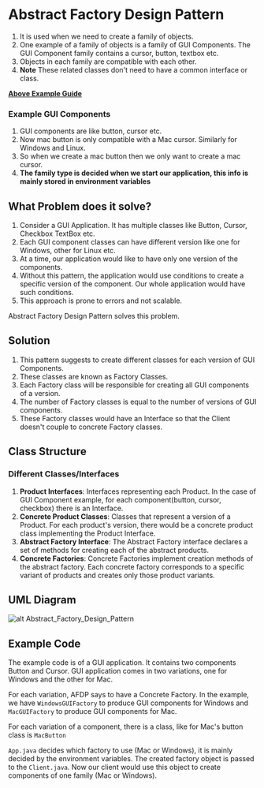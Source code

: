 # Abstract Factory Design Pattern
1. It is used when we need to create a family of objects.
2. One example of a family of objects is a family of GUI Components. The GUI Component family contains a cursor, button, textbox etc. 
3. Objects in each family are compatible with each other.
4. **Note** These related classes don't need to have a common interface or class.

[**Above Example Guide**](#example-code)

### Example GUI Components
1. GUI components are like button, cursor etc.
2. Now mac button is only compatible with a Mac cursor. Similarly for Windows and Linux.
3. So when we create a mac button then we only want to create a mac cursor.
4. **The family type is decided when we start our application, this info is mainly stored in environment variables**

## What Problem does it solve?
1. Consider a GUI Application. It has multiple classes like Button, Cursor, Checkbox TextBox etc.
2. Each GUI component classes can have different version like one for Windows, other for Linux etc.
3. At a time, our application would like to have only one version of the components.
4. Without this pattern, the application would use conditions to create a specific version of the component. Our whole application would have such conditions.
5. This approach is prone to errors and not scalable.

Abstract Factory Design Pattern solves this problem.

## Solution
1. This pattern suggests to create different classes for each version of GUI Components.
2. These classes are known as Factory Classes.
3. Each Factory class will be responsible for creating all GUI components of a version.
4. The number of Factory classes is equal to the number of versions of GUI components.
5. These Factory classes would have an Interface so that the Client doesn't couple to concrete Factory classes.


## Class Structure

### Different Classes/Interfaces
1. **Product Interfaces**: Interfaces representing each Product. In the case of GUI Component example, for each component(button, cursor, checkbox) there is an Interface.
2. **Concrete Product Classes**: Classes that represent a version of a Product. For each product's version, there would be a concrete product class implementing the Product Interface.
4. **Abstract Factory Interface**: The Abstract Factory interface declares a set of methods for creating each of the abstract products.
5. **Concrete Factories**: Concrete Factories implement creation methods of the abstract factory. Each concrete factory corresponds to a specific variant of products and creates only those product variants.

## UML Diagram
![alt Abstract_Factory_Design_Pattern](<Screenshot 2024-04-26 at 9.44.45 PM.png>)

## Example Code
The example code is of a GUI application. It contains two components Button and Cursor. GUI application comes in two variations, one for Windows and the other for Mac.

For each variation, AFDP says to have a Concrete Factory. In the example, we have `WindowsGUIFactory` to produce GUI components for Windows and `MacGUIFactory` to produce GUI components for Mac.

For each variation of a component, there is a class, like for Mac's button class is `MacButton`

`App.java` decides which factory to use (Mac or Windows), it is mainly decided by the environment variables. The created factory object is passed to the `Client.java`.
Now our client would use this object to create components of one family (Mac or Windows).
